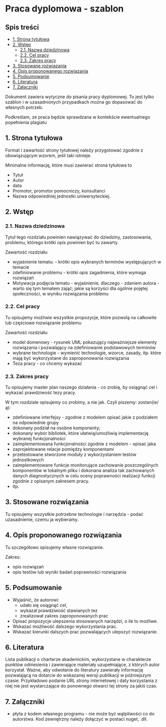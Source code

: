 # Praca dyplomowa - szablon <!-- omit in toc -->

## Spis treści <!-- omit in toc -->

- [1. Strona tytułowa](#1-strona-tytułowa)
- [2. Wstęp](#2-wstęp)
  - [2.1. Nazwa dziedzinowa](#21-nazwa-dziedzinowa)
  - [2.2. Cel pracy](#22-cel-pracy)
  - [2.3. Zakres pracy](#23-zakres-pracy)
- [3. Stosowane rozwiązania](#3-stosowane-rozwiązania)
- [4. Opis proponowanego rozwiązania](#4-opis-proponowanego-rozwiązania)
- [5. Podsumowanie](#5-podsumowanie)
- [6. Literatura](#6-literatura)
- [7. Załączniki](#7-załączniki)

Dokument zawiera wytyczne do pisania pracy dyplomowej. To jest tylko szablon i w uzasadnionych przypadkach można go dopasować do własnych potrzeb.

Podkreślam, ze praca będzie sprawdzana w kontekście ewentualnego popełnienia plagiatu

## 1. Strona tytułowa

Format i zawartość strony tytułowej należy przygotować zgodnie z obowiązującym wzorem, jeśli taki istnieje.

Minimalne informację, które musi zawierać strona tytułowa to

- Tytuł
- Autor
- data
- Promotor, promotor pomocniczy, konsultanci
- Nazwa odpowiedniej jednostki uniwersyteckiej.

## 2. Wstęp

### 2.1. Nazwa dziedzinowa

Tytuł tego rozdziału powinien nawiązywać do dziedziny, zastosowania, problemu, którego krótki opis powinien być tu zawarty.

Zawartość rozdziału:

- wyjaśnienie tematu: - krótki opis wybranych terminów występujących w temacie
- zdefiniowanie problemu - krótki opis zagadnienia, które wymaga rozwiązań
- Motywacja podjęcia tematu - wyjaśnienie, dlaczego - zdaniem autora - warto się tym tematem zająć; jakie są korzyści dla ogólnie pojętej społeczności, w wyniku rozwiązania problemu

### 2.2. Cel pracy

Tu opisujemy możliwie wszystkie propozycje, które pozwolą na całkowite lub częściowe rozwiązanie problemu

Zawartość rozdziału:

- model domenowy - rysunek UML pokazujący najważniejsze elementy rozwiązania i pozwalający na zdefiniowanie podstawowych terminów
- wybrane technologie - wymienić technologie, wzorce, zasady, itp. które mają być wykorzystane do zaproponowania rozwiązania 
- Teza pracy - co chcemy wykazać

### 2.3. Zakres pracy

 Tu opisujemy master plan naszego działania - co zrobię, by osiągnąć cel i wykazać prawdziwość tezy pracy.

W  tym rozdziale opisujemy co zrobimy, a nie jak. Czyli piszemy: zostan(ie/ą):

- zdefiniowane interfejsy - zgodnie z modelem opisać jakie z podziałem na odpowiednie grupy
- dokonany podział na osobne komponenty;
- dokonany wybór bibliotek, które ułatwią/umożliwią implementację wybranej funkcjonalności
- zaimplementowana funkcjonalności zgodnie z modelem - opisać jaka
- zaprojektowane relacje pomiędzy komponentami
- przetestowane stworzone moduły z wykorzystaniem testów jednostkowych
- zaimplementowane funkcje monitorujące zachowanie poszczególnych komponentów w lokalnym pliku i dokonana analiza tak zachowanych danych diagnostycznych w celu oceny poprawności realizacji funkcji zgodnie z opisanym zakresem pracy.
- itp.

## 3. Stosowane rozwiązania

Tu opisujemy wszystkie potrzebne technologie i narzędzia - podać uzasadnienie, czemu ja wybieramy.

## 4. Opis proponowanego rozwiązania

Tu szczegółowo opisujemy własne rozwiązanie.

Zakres:

- opis rozwiązań
- opis testów lub wyniki badań poprawności rozwiązania

## 5. Podsumowanie

- Wyjaśnić, że autorowi:
  - udało się osiągnąć cel,
  - wykazał prawdziwość stawianych tez
  - zrealizował zakres zaproponowanych prac
- Opisać propozycje ulepszenia stosowanych narzędzi, o ile to możliwe.
- Wskazać możliwość dalszego wykorzystania prac.
- Wskazać kierunki dalszych prac pozwalających ulepszyć rozwiązanie.

## 6. Literatura

Lista publikacji o charterze akademickim, wykorzystane w charakterze punktów odniesienia i zawierające materiały uzupełniające, z których autor korzystał. Ważne, aby odwołanie do literatury zawierały informację pozwalającą na dotarcie do wskazanej wersji publikacji w późniejszym czasie. Przykładowo podanie URL strony internetowej i daty korzystania z niej nie jest wystarczające do ponownego otwarci tej strony za jakiś czas.

## 7. Załączniki

- płyta z kodem własnego programu - nie może być wątpliwości co do autorstwa. Kod zewnętrzny należy dołączyć w postaci nuget, .dll.
